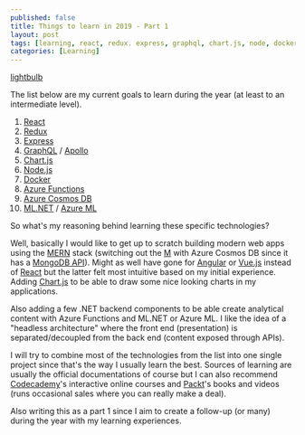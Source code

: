 ```yaml
---
published: false
title: Things to learn in 2019 - Part 1
layout: post
tags: [learning, react, redux. express, graphql, chart.js, node, docker, azure, blazor, tensorflow, electron]
categories: [Learning]
---
```


[lightbulb](https://raw.githubusercontent.com/wikar/wikar.github.io/master/assets/images/2019-01-21-things-to-learn-in-2019-p1/lightbulb.jpg)

The list below are my current goals to learn during the year (at least to an intermediate level).

1. [React](https://reactjs.org/)
1. [Redux](https://redux.js.org/)
1. [Express](https://expressjs.com/)
1. [GraphQL](https://graphql.org/) / [Apollo](https://www.apollographql.com/)
1. [Chart.js](https://www.chartjs.org/)
1. [Node.js](https://nodejs.org/en/)
1. [Docker](https://www.docker.com/)
1. [Azure Functions](https://azure.microsoft.com/en-us/services/functions/)
1. [Azure Cosmos DB](https://azure.microsoft.com/en-us/services/cosmos-db/)
1. [ML.NET](https://dotnet.microsoft.com/apps/machinelearning-ai/ml-dotnet) / [Azure ML](https://azure.microsoft.com/en-us/services/machine-learning-service/)

So what's my reasoning behind learning these specific technologies?

Well, basically I would like to get up to scratch building modern web apps using the [MERN](https://www.apress.com/us/blog/all-blog-posts/why-mern/12056000) stack (switching out the [M](https://www.mongodb.com/) with Azure Cosmos DB since it has a [MongoDB API](https://docs.microsoft.com/en-us/azure/cosmos-db/mongodb-introduction)). Might as well have gone for [Angular](https://angular.io/) or [Vue.js](https://vuejs.org/) instead of [React](https://reactjs.org/) but the latter felt most intuitive based on my initial experience. Adding [Chart.js](https://www.chartjs.org/) to be able to draw some nice looking charts in my applications.

Also adding a few .NET backend components to be able create analytical content with Azure Functions and ML.NET or Azure ML. I like the idea of a "headless architecture" where the front end (presentation) is separated/decoupled from the back end (content exposed through APIs).

I will try to combine most of the technologies from the list into one single project since that's the way I usually learn the best. Sources of learning are usually the official documentations of course but I can also recommend [Codecademy](https://www.codecademy.com/)'s interactive online courses and [Packt](https://www.packtpub.com/)'s books and videos (runs occasional sales where you can really make a deal).

Also writing this as a part 1 since I aim to create a follow-up (or many) during the year with my learning experiences.